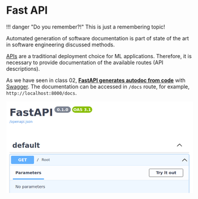 # Fast API

!!! danger "Do you remember?!"
    This is just a remembering topic!

Automated generation of software documentation is part of state of the art in software engineering discussed methods.

[APIs](../02-api/api_deploy.md) are a traditional deployment choice for ML applications. Therefore, it is necessary to provide documentation of the available routes (API descriptions).

As we have seen in class 02, [**FastAPI generates autodoc from code**](../02-api/api_deploy.md#an-api-that-makes-predictions) with [Swagger](https://swagger.io/tools/swagger-ui/). The documentation can be accessed in `/docs` route, for example, `http://localhost:8000/docs`.

![](../02-api/api_docs.png)